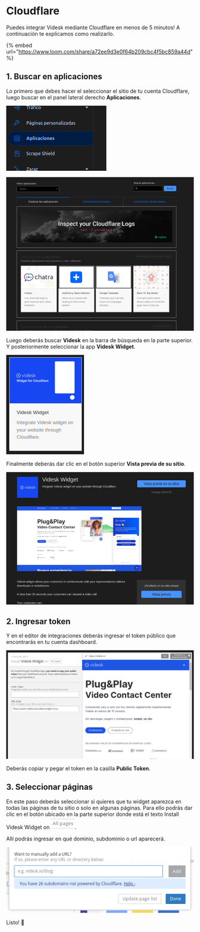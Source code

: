 # Cloudflare

Puedes integrar Videsk mediante Cloudflare en menos de 5 minutos! A continuación te explicamos como realizarlo.

{% embed url="https://www.loom.com/share/a72ee9d3e0f64b209cbc4f5bc859a44d" %}

## 1. Buscar en aplicaciones

Lo primero que debes hacer el seleccionar el sitio de tu cuenta Cloudflare, luego buscar en el panel lateral derecho **Aplicaciones**.

![](<../../.gitbook/assets/image (3) (1).png>)

![](<../../.gitbook/assets/image (7) (1).png>)

Luego deberás buscar **Videsk** en la barra de búsqueda en la parte superior. Y posteriormente seleccionar la app **Videsk Widget**.

![](<../../.gitbook/assets/image (47).png>)

Finalmente deberás dar clic en el botón superior **Vista previa de su sitio**.

![](<../../.gitbook/assets/image (55).png>)

## 2. Ingresar token

Y en el editor de integraciones deberás ingresar el token público que encontrarás en tu cuenta dashboard.

![](<../../.gitbook/assets/image (21).png>)

Deberás copiar y pegar el token en la casilla **Public Token**.

## 3. Seleccionar páginas

En este paso deberás seleccionar si quieres que tu widget aparezca en todas las páginas de tu sitio o solo en algunas páginas. Para ello podrás dar clic en el botón ubicado en la parte superior donde está el texto Install Videsk Widget on ![](<../../.gitbook/assets/image (5) (1).png>).

Allí podrás ingresar en qué dominio, subdominio o url aparecerá.

![](<../../.gitbook/assets/image (25).png>)

Listo! :tada:

